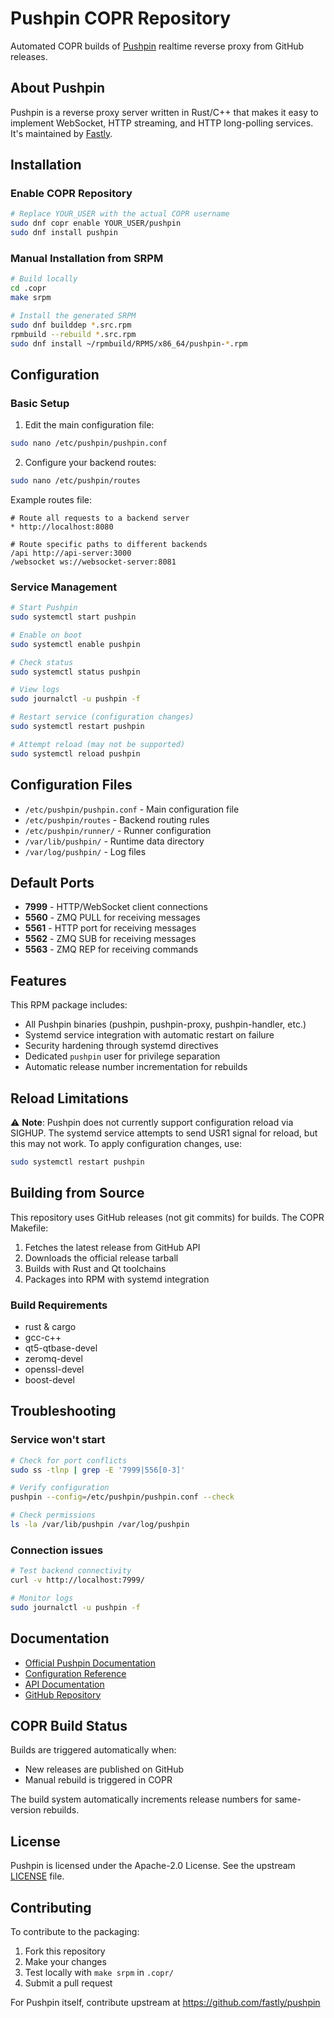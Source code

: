 # Pushpin COPR Repository

Automated COPR builds of [Pushpin](https://pushpin.org/) realtime reverse proxy from GitHub releases.

## About Pushpin

Pushpin is a reverse proxy server written in Rust/C++ that makes it easy to implement WebSocket, HTTP streaming, and HTTP long-polling services. It's maintained by [Fastly](https://github.com/fastly/pushpin).

## Installation

### Enable COPR Repository

```bash
# Replace YOUR_USER with the actual COPR username
sudo dnf copr enable YOUR_USER/pushpin
sudo dnf install pushpin
```

### Manual Installation from SRPM

```bash
# Build locally
cd .copr
make srpm

# Install the generated SRPM
sudo dnf builddep *.src.rpm
rpmbuild --rebuild *.src.rpm
sudo dnf install ~/rpmbuild/RPMS/x86_64/pushpin-*.rpm
```

## Configuration

### Basic Setup

1. Edit the main configuration file:
```bash
sudo nano /etc/pushpin/pushpin.conf
```

2. Configure your backend routes:
```bash
sudo nano /etc/pushpin/routes
```

Example routes file:
```
# Route all requests to a backend server
* http://localhost:8080

# Route specific paths to different backends
/api http://api-server:3000
/websocket ws://websocket-server:8081
```

### Service Management

```bash
# Start Pushpin
sudo systemctl start pushpin

# Enable on boot
sudo systemctl enable pushpin

# Check status
sudo systemctl status pushpin

# View logs
sudo journalctl -u pushpin -f

# Restart service (configuration changes)
sudo systemctl restart pushpin

# Attempt reload (may not be supported)
sudo systemctl reload pushpin
```

## Configuration Files

- `/etc/pushpin/pushpin.conf` - Main configuration file
- `/etc/pushpin/routes` - Backend routing rules
- `/etc/pushpin/runner/` - Runner configuration
- `/var/lib/pushpin/` - Runtime data directory
- `/var/log/pushpin/` - Log files

## Default Ports

- **7999** - HTTP/WebSocket client connections
- **5560** - ZMQ PULL for receiving messages
- **5561** - HTTP port for receiving messages
- **5562** - ZMQ SUB for receiving messages  
- **5563** - ZMQ REP for receiving commands

## Features

This RPM package includes:
- All Pushpin binaries (pushpin, pushpin-proxy, pushpin-handler, etc.)
- Systemd service integration with automatic restart on failure
- Security hardening through systemd directives
- Dedicated `pushpin` user for privilege separation
- Automatic release number incrementation for rebuilds

## Reload Limitations

⚠️ **Note**: Pushpin does not currently support configuration reload via SIGHUP. The systemd service attempts to send USR1 signal for reload, but this may not work. To apply configuration changes, use:

```bash
sudo systemctl restart pushpin
```

## Building from Source

This repository uses GitHub releases (not git commits) for builds. The COPR Makefile:
1. Fetches the latest release from GitHub API
2. Downloads the official release tarball
3. Builds with Rust and Qt toolchains
4. Packages into RPM with systemd integration

### Build Requirements

- rust & cargo
- gcc-c++
- qt5-qtbase-devel
- zeromq-devel
- openssl-devel
- boost-devel

## Troubleshooting

### Service won't start
```bash
# Check for port conflicts
sudo ss -tlnp | grep -E '7999|556[0-3]'

# Verify configuration
pushpin --config=/etc/pushpin/pushpin.conf --check

# Check permissions
ls -la /var/lib/pushpin /var/log/pushpin
```

### Connection issues
```bash
# Test backend connectivity
curl -v http://localhost:7999/

# Monitor logs
sudo journalctl -u pushpin -f
```

## Documentation

- [Official Pushpin Documentation](https://pushpin.org/docs/)
- [Configuration Reference](https://pushpin.org/docs/configuration/)
- [API Documentation](https://pushpin.org/docs/api/)
- [GitHub Repository](https://github.com/fastly/pushpin)

## COPR Build Status

Builds are triggered automatically when:
- New releases are published on GitHub
- Manual rebuild is triggered in COPR

The build system automatically increments release numbers for same-version rebuilds.

## License

Pushpin is licensed under the Apache-2.0 License. See the upstream [LICENSE](https://github.com/fastly/pushpin/blob/main/LICENSE) file.

## Contributing

To contribute to the packaging:
1. Fork this repository
2. Make your changes
3. Test locally with `make srpm` in `.copr/`
4. Submit a pull request

For Pushpin itself, contribute upstream at https://github.com/fastly/pushpin